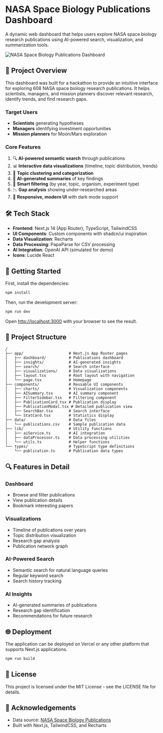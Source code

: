 # NASA Space Biology Publications Dashboard

A dynamic web dashboard that helps users explore NASA space biology research publications using AI-powered search, visualization, and summarization tools.

![NASA Space Biology Publications Dashboard](https://via.placeholder.com/1200x600/0a0a1a/38bdf8?text=NASA+Space+Biology+Publications+Dashboard)

## 🚀 Project Overview

This dashboard was built for a hackathon to provide an intuitive interface for exploring 608 NASA space biology research publications. It helps scientists, managers, and mission planners discover relevant research, identify trends, and find research gaps.

### Target Users
- **Scientists** generating hypotheses
- **Managers** identifying investment opportunities
- **Mission planners** for Moon/Mars exploration

### Core Features
1. 🔍 **AI-powered semantic search** through publications
2. 📊 **Interactive data visualizations** (timeline, topic distribution, trends)
3. 🧩 **Topic clustering and categorization**
4. 🤖 **AI-generated summaries** of key findings
5. 🔎 **Smart filtering** (by year, topic, organism, experiment type)
6. 📉 **Gap analysis** showing under-researched areas
7. 📱 **Responsive, modern UI** with dark mode support

## 🛠️ Tech Stack

- **Frontend**: Next.js 14 (App Router), TypeScript, TailwindCSS
- **UI Components**: Custom components with shadcn/ui inspiration
- **Data Visualization**: Recharts
- **Data Processing**: PapaParse for CSV processing
- **AI Integration**: OpenAI API (simulated for demo)
- **Icons**: Lucide React

## 🚀 Getting Started

First, install the dependencies:

```bash
npm install
```

Then, run the development server:

```bash
npm run dev
```

Open [http://localhost:3000](http://localhost:3000) with your browser to see the result.

## 📂 Project Structure

```
/
├── app/                    # Next.js App Router pages
│   ├── dashboard/          # Publications dashboard
│   ├── insights/           # AI-generated insights
│   ├── search/             # Search interface
│   ├── visualizations/     # Data visualizations
│   ├── layout.tsx          # Root layout with navigation
│   └── page.tsx            # Homepage
├── components/             # Reusable UI components
│   ├── charts/             # Visualization components
│   ├── AISummary.tsx       # AI summary component
│   ├── FilterSidebar.tsx   # Filtering component
│   ├── PublicationCard.tsx # Publication display
│   ├── PublicationModal.tsx # Detailed publication view
│   ├── SearchBar.tsx       # Search interface
│   └── StatCard.tsx        # Statistics display
├── data/                   # Data files
│   └── publications.csv    # Sample publication data
├── lib/                    # Utility functions
│   ├── aiService.ts        # AI integration
│   ├── dataProcessor.ts    # Data processing utilities
│   └── utils.ts            # Helper functions
└── types/                  # TypeScript type definitions
    └── publication.ts      # Publication data types
```

## 🔍 Features in Detail

### Dashboard
- Browse and filter publications
- View publication details
- Bookmark interesting papers

### Visualizations
- Timeline of publications over years
- Topic distribution visualization
- Research gap analysis
- Publication network graph

### AI-Powered Search
- Semantic search for natural language queries
- Regular keyword search
- Search history tracking

### AI Insights
- AI-generated summaries of publications
- Research gap identification
- Recommendations for future research

## 🌐 Deployment

The application can be deployed on Vercel or any other platform that supports Next.js applications.

```bash
npm run build
```

## 📝 License

This project is licensed under the MIT License - see the LICENSE file for details.

## 🙏 Acknowledgements

- Data source: [NASA Space Biology Publications](https://github.com/jgalazka/SB_publications/tree/main)
- Built with Next.js, TailwindCSS, and Recharts
